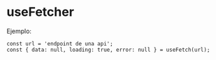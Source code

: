 # useFetcher

Ejemplo: 

```
const url = 'endpoint de una api';
const { data: null, loading: true, error: null } = useFetch(url);
```